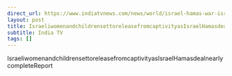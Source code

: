 ```yaml
---
direct_url: https://www.indiatvnews.com/news/world/israel-hamas-war-israeli-women-and-children-set-to-release-from-captivity-as-israel-palestine-conflict-deal-nearly-complete-benjamin-netabyahu-idf-2023-11-21-903790
layout: post
title: IsraeliwomenandchildrensettoreleasefromcaptivityasIsraelHamasdealnearlycompleteReport
subtitle: India TV
tags: []
---
```


IsraeliwomenandchildrensettoreleasefromcaptivityasIsraelHamasdealnearlycompleteReport
